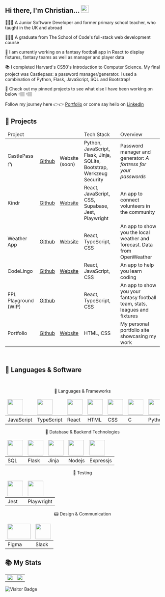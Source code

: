 ## Hi there, I'm Christian... <img src="https://media.giphy.com/media/hvRJCLFzcasrR4ia7z/giphy.gif" width="25px"></a>

👨🏾‍💻 A Junior Software Developer and former primary school teacher, who taught in the UK and abroad 

👨🏾‍🎓 A graduate from The School of Code's full-stack web development course

📆 I am currently working on a fantasy football app in React to display fixtures, fantasy teams as well as manager and player data

📚 I completed Harvard's CS50's Introduction to Computer Science. My final project was Castlepass: a password manager/generator. I used a combination of Python, Flask, JavaScript, SQL and Bootstrap!

👀 Check out my pinned projects to see what else I have been working on below 👇🏽 👇🏽

Follow my journey here 👉👉
<a href="https://github.com/lastcastleofbowser/portfolio-new"> Portfolio</a>
or come say hello on
 <a href="https://www.linkedin.com/in/christianwillcox/">
  LinkedIn
</a>
<br>

## 💼 Projects

<table>
 <thead>
  <td>Project</td>
  <td></td>
  <td></td>
  <td>Tech Stack</td>
  <td>Overview</td>
 </thead>
 <tbody>
  <tr>
     <td>CastlePass ⛫</td>
     <td><a href="https://github.com/lastcastleofbowser/castlepass">Github</a></td>
     <td>Website (soon)</td>
     <td>Python, JavaScript, Flask, Jinja, SQLite, Bootstrap, Werkzeug Security</td>
     <td>Password manager and generator: <i>A fortress for your passwords</i></td>
  </tr>
  <tr>
    <td>Kindr</td>
    <td><a href="https://github.com/lastcastleofbowser/kindr">Github</a></td>
    <td><a href="https://kindr.netlify.app/">Website</a></td>
    <td>React, JavaScript, CSS, Supabase, Jest, Playwright</td>
    <td>An app to connect volunteers in the community</td>
  </tr>
  <tr> 
  <td>Weather App</td>
    <td><a href="https://github.com/lastcastleofbowser/React-Weather-App">Github</a></td>
    <td><a href="https://lastcastleofbowser.github.io/React-Weather-App/">Website</a></td>
    <td>React, TypeScript, CSS</td>
    <td>An app to show you the local weather and forecast. Data from OpenWeather</td>
  </tr>
  <tr> 
  <td>CodeLingo</td>
    <td><a href="https://github.com/lastcastleofbowser/bc14_w7_project-frontend-h-o-n-k">Github</a></td>
    <td><a href="https://code-lingo.netlify.app/">Website</a></td>
    <td>React, JavaScript, CSS</td>
    <td>An app to help you learn coding</td>
  </tr>
  <tr>
   <td>FPL Playground (WIP)</td>
    <td><a href="https://github.com/lastcastleofbowser/fpl-playground-new">Github</a></td>
    <td></td>
    <td>React, TypeScript, CSS</td>
    <td>An app to show you your fantasy football team, stats, leagues and fixtures</td>
  </tr>
  <tr>
   <td>Portfolio</td>
    <td><a href="https://github.com/lastcastleofbowser/portfolio-new">Github</a></td>
    <td><a href="https://christianwillcox.netlify.app/">Website</a></td>
    <td>HTML, CSS</td>
    <td>My personal portfolio site showcasing my work</td>
  </tr>
 </tbody>
</table>

<br>

## 🧰 Languages & Software
<br>

<div align = "center">
 
💼 Languages & Frameworks

 
 <table>
  <thead>
   <td>
    <img src = "https://user-images.githubusercontent.com/123087687/230131671-46602ef8-d0f0-436b-a95c-797708909281.png" width="50" height="50"><!--JS-->
   </td>    
   <td>
    <img src = "https://static-00.iconduck.com/assets.00/typescript-icon-icon-1024x1024-vh3pfez8.png" width="50" height="50"><!--TS-->
   </td>
     <td>
      <img src = "https://user-images.githubusercontent.com/123087687/231821468-8a33c894-7b76-4409-8241-6fe1c887e31f.png" width="50" height="50"> <!--React-->
     </td>
     <td>
      <img src = "https://user-images.githubusercontent.com/123087687/230131452-03351879-78d1-48cd-8086-dec045623bd5.png" width="50" height="50"><!--HTML-->
     </td>
     <td>
      <img src = "https://user-images.githubusercontent.com/123087687/230131156-f47258e5-a301-4b75-8741-228628028493.png" width="50" height="50"> <!--CSS-->
     </td>
   <td>
    <img src="https://github.com/lastcastleofbowser/lastcastleofbowser/assets/123087687/890cf091-3f40-4d26-b68c-d40518defde3" width="50" height="50"><!--C-->

   </td>
   <td>
    <img src="https://github.com/lastcastleofbowser/lastcastleofbowser/assets/123087687/7d5f14e0-d33d-4768-9c11-920d2f79327a" width="50" height="50"><!--Python-->
   </td>     
   <td>
    <img src = "https://git-scm.com/images/logos/downloads/Git-Icon-1788C.png" width="50" height="50"> <!--Git-->
   </td>    
  </thead>
  <tbody>
   <tr>
    <td> JavaScript </td>
    <td> TypeScript </td>
    <td> React </td>
    <td> HTML </td>
    <td> CSS </td>
    <td> C </td>
    <td> Python </td>    
    <td> Git </td>    
   </tr>   
  </tbody>
 </table>
 
 
🍑 Database & Backend Technologies
 
  <table>
  <thead>
   <td>
      <img src = "https://upload.wikimedia.org/wikipedia/commons/thumb/2/29/Postgresql_elephant.svg/1985px-Postgresql_elephant.svg.png" width="50" height="50"> <!--SQL-->
     </td>
   <td>
    <img src="https://github.com/lastcastleofbowser/lastcastleofbowser/assets/123087687/23260099-eb95-4995-bf25-ecd1dc6327e2" width="50" height="50"><!--Flask-->
   </td>  
   <td>
    <img src="https://github.com/lastcastleofbowser/lastcastleofbowser/assets/123087687/17951c19-4829-48c3-ae74-dede4aee72cd" width="50" height="50"><!--Jinja-->
   </td>  
   <td>
    <img src = "https://user-images.githubusercontent.com/123087687/230386768-3c992ef3-2b49-4e58-99e1-daa9dad076d3.png" width="50" height="50"> <!--Node JS -->
   </td>
    <td>
      <img src = "https://cdn.icon-icons.com/icons2/2699/PNG/512/expressjs_logo_icon_169185.png" width="50" height="50"> <!--ExpressJS-->
     </td>
   </td>
  </thead>
  <tbody>
   <tr>
   <td> SQL </td>
   <td> Flask </td>
   <td> Jinja </td>
   <td> Nodejs </td>
   <td> Expressjs </td>
   </tr>
  </tbody>
 </table>
   
 
🧪 Testing

 <table>
  <thead>
   <td>
      <img src = "https://user-images.githubusercontent.com/123087687/230130110-c1fbd578-7bb3-4b86-a979-908a9c762cb2.png" width="50" height="50"><!--Jest-->
     </td>
   <td>
      <img src = "https://user-images.githubusercontent.com/123087687/230130352-f1a5df84-8e5c-4f90-83d2-012400fd777b.png" width="50" height="50"> <!--Playwright-->
     </td>
  </thead>
  <tbody>
   <tr>
    <td> Jest </td>
    <td> Playwright </td>
   </tr>
  </tbody>
 </table>

 
📟 Design & Communication

 <table>
  <thead>
   <td>
    <img src = "https://user-images.githubusercontent.com/123087687/230385207-fb55b675-5978-4a60-aa6d-29ab0d69f3db.png" width="75" height="50"> <!--Figma--> 
   </td>
   <td>
    <img src = "https://user-images.githubusercontent.com/123087687/230385932-a0e1a648-300d-4582-ad3c-253873a39990.png" width="50" height="50"> <!--Slack-->
   </td>
  </thead>
  <tbody>
   <tr>
   <td>
    Figma
   </td>
    <td>
     Slack
    </td>
   </tr>
  </tbody>
 </table> 
  
</div>

## 📚 My Stats

<table>
 <tr>
<td align=top><img src ="https://github-readme-stats.vercel.app/api/top-langs/?username=lastcastleofbowser&langs_count=5&theme=tokyonight&layout=donut"></td>
 <td align=top><img src ="https://www.codewars.com/users/lastcastleofbowser/badges/large"></td>
</tr>
</table>

![Visitor Badge](https://visitor-badge.laobi.icu/badge?page_id=lastcastleofboswer.lastcastleofbowser)


<!--
**lastcastleofbowser/lastcastleofbowser** is a ✨ _special_ ✨ repository because its `README.md` (this file) appears on your GitHub profile.

Here are some ideas to get you started:

- 🔭 I’m currently working on ...
- 🌱 I’m currently learning ...
- 👯 I’m looking to collaborate on ...
- 🤔 I’m looking for help with ...
- 💬 Ask me about ...
- 📫 How to reach me: ...
- 😄 Pronouns: ...
- ⚡ Fun fact: ...
-->
